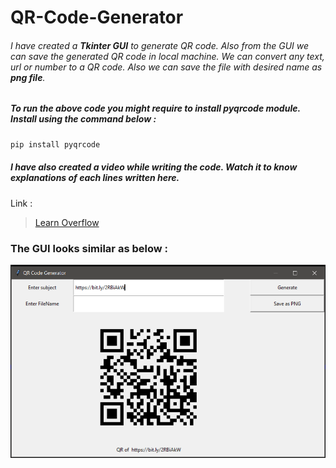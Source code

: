 # QR-Code-Generator

###### I have created a **Tkinter GUI** to generate _QR code_. Also from the GUI we can save the generated QR code in local machine. We can convert any text, url or number to a QR code. Also we can save the file with desired name as **png file**.
 
 
##### To run the above code you might require to install pyqrcode module. Install using the command below : 
 ```python
 pip install pyqrcode
 ```
 
 
##### I have also created a video while writing the code. Watch it to know explanations of each lines written here. 
 
 Link :
 >[Learn Overflow](https://youtu.be/ErzISUgrELk)
 
 
 
### The GUI looks similar as below :
 
![](images/QR.png)
